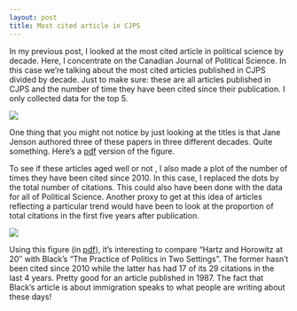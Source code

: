```yaml
---
layout: post
title: Most cited article in CJPS
---
```


In my previous post, I looked at the most cited article in political science by decade. 
Here, I concentrate on the Canadian Journal of Political Science. In this case we’re talking about the most cited articles 
published in CJPS divided by decade. Just to make sure: these are all articles published in CJPS and the number of 
time they have been cited since their publication. I only collected data for the top 5. <!--excerpt-->

<img src="{{ site.url }}/assets/CJPScite.png">

One thing that you might not notice by just looking at the titles is that Jane Jenson authored three of these papers in three different decades. 
Quite something. Here’s a <a href="{{ site.baseurl }}/assets/CJPScite.pdf" class="external">pdf</a> version of the figure.

To see if these articles aged well or not , I also made a plot of the number of times they have been cited since 2010. 
In this case, I replaced the dots by the total number of citations. This could also have been done with the data for all of 
Political Science. Another proxy to get at this idea of articles reflecting a particular trend would have been to 
look at the proportion of total citations in the first five years after publication.

<img src="{{ site.url }}/assets/CJPS2010cite.png">

Using this figure (in <a href="{{ site.baseurl }}/assets/CJPS2010cite.pdf" class="external">pdf</a>), it’s interesting to compare “Hartz and Horowitz at 20″ with Black’s “The Practice of Politics in Two Settings”. The former hasn’t been cited since 2010 while the latter has had 17 of its 29 citations in the last 4 years. Pretty good for an article published in 1987. 
The fact that Black’s article is about immigration speaks to what people are writing about these days! 


